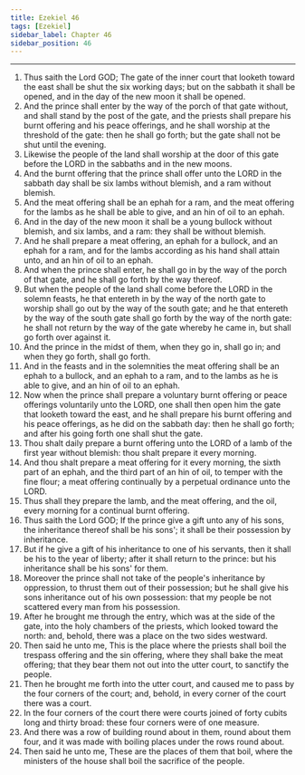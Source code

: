 ```yaml
---
title: Ezekiel 46
tags: [Ezekiel]
sidebar_label: Chapter 46
sidebar_position: 46
---
```


---
1. Thus saith the Lord GOD; The gate of the inner court that looketh toward the east shall be shut the six working days; but on the sabbath it shall be opened, and in the day of the new moon it shall be opened.
2. And the prince shall enter by the way of the porch of that gate without, and shall stand by the post of the gate, and the priests shall prepare his burnt offering and his peace offerings, and he shall worship at the threshold of the gate: then he shall go forth; but the gate shall not be shut until the evening.
3. Likewise the people of the land shall worship at the door of this gate before the LORD in the sabbaths and in the new moons.
4. And the burnt offering that the prince shall offer unto the LORD in the sabbath day shall be six lambs without blemish, and a ram without blemish.
5. And the meat offering shall be an ephah for a ram, and the meat offering for the lambs as he shall be able to give, and an hin of oil to an ephah.
6. And in the day of the new moon it shall be a young bullock without blemish, and six lambs, and a ram: they shall be without blemish.
7. And he shall prepare a meat offering, an ephah for a bullock, and an ephah for a ram, and for the lambs according as his hand shall attain unto, and an hin of oil to an ephah.
8. And when the prince shall enter, he shall go in by the way of the porch of that gate, and he shall go forth by the way thereof.
9. But when the people of the land shall come before the LORD in the solemn feasts, he that entereth in by the way of the north gate to worship shall go out by the way of the south gate; and he that entereth by the way of the south gate shall go forth by the way of the north gate: he shall not return by the way of the gate whereby he came in, but shall go forth over against it.
10. And the prince in the midst of them, when they go in, shall go in; and when they go forth, shall go forth.
11. And in the feasts and in the solemnities the meat offering shall be an ephah to a bullock, and an ephah to a ram, and to the lambs as he is able to give, and an hin of oil to an ephah.
12. Now when the prince shall prepare a voluntary burnt offering or peace offerings voluntarily unto the LORD, one shall then open him the gate that looketh toward the east, and he shall prepare his burnt offering and his peace offerings, as he did on the sabbath day: then he shall go forth; and after his going forth one shall shut the gate.
13. Thou shalt daily prepare a burnt offering unto the LORD of a lamb of the first year without blemish: thou shalt prepare it every morning.
14. And thou shalt prepare a meat offering for it every morning, the sixth part of an ephah, and the third part of an hin of oil, to temper with the fine flour; a meat offering continually by a perpetual ordinance unto the LORD.
15. Thus shall they prepare the lamb, and the meat offering, and the oil, every morning for a continual burnt offering.
16. Thus saith the Lord GOD; If the prince give a gift unto any of his sons, the inheritance thereof shall be his sons'; it shall be their possession by inheritance.
17. But if he give a gift of his inheritance to one of his servants, then it shall be his to the year of liberty; after it shall return to the prince: but his inheritance shall be his sons' for them.
18. Moreover the prince shall not take of the people's inheritance by oppression, to thrust them out of their possession; but he shall give his sons inheritance out of his own possession: that my people be not scattered every man from his possession.
19. After he brought me through the entry, which was at the side of the gate, into the holy chambers of the priests, which looked toward the north: and, behold, there was a place on the two sides westward.
20. Then said he unto me, This is the place where the priests shall boil the trespass offering and the sin offering, where they shall bake the meat offering; that they bear them not out into the utter court, to sanctify the people.
21. Then he brought me forth into the utter court, and caused me to pass by the four corners of the court; and, behold, in every corner of the court there was a court.
22. In the four corners of the court there were courts joined of forty cubits long and thirty broad: these four corners were of one measure.
23. And there was a row of building round about in them, round about them four, and it was made with boiling places under the rows round about.
24. Then said he unto me, These are the places of them that boil, where the ministers of the house shall boil the sacrifice of the people.